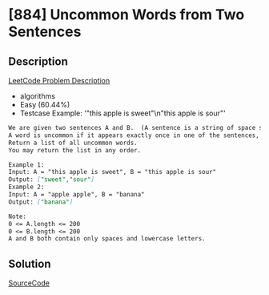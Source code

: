 # [884] Uncommon Words from Two Sentences

## Description

[LeetCode Problem Description](https://leetcode.com/problems/uncommon-words-from-two-sentences/description/)

* algorithms
* Easy (60.44%)
* Testcase Example:  '"this apple is sweet"\n"this apple is sour"'

```md
We are given two sentences A and B.  (A sentence is a string of space separated words.  Each word consists only of lowercase letters.)
A word is uncommon if it appears exactly once in one of the sentences, and does not appear in the other sentence.
Return a list of all uncommon words.
You may return the list in any order.

Example 1:
Input: A = "this apple is sweet", B = "this apple is sour"
Output: ["sweet","sour"]
Example 2:
Input: A = "apple apple", B = "banana"
Output: ["banana"]

Note:
0 <= A.length <= 200
0 <= B.length <= 200
A and B both contain only spaces and lowercase letters.

```

## Solution

[SourceCode](./solution.js)